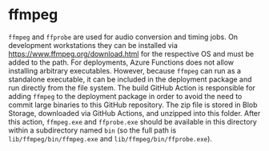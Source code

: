 ﻿# ffmpeg

`ffmpeg` and `ffprobe` are used for audio conversion and timing jobs. On development workstations they can be installed via
https://www.ffmpeg.org/download.html for the respective OS and must be added to the path. For deployments, Azure Functions does not allow
installing arbitrary executables.  However, because `ffmpeg` can run as a standalone executable, it can be included in the deployment
package and run directly from the file system. The build GitHub Action is responsible for adding `ffmpeg` to the deployment package
in order to avoid the need to commit large binaries to this GitHub repository. The zip file is stored in Blob Storage, downloaded
via GitHub Actions, and unzipped into this folder.  After this action, `ffmpeg.exe` and `ffprobe.exe` should be available in this directory
within a subdirectory named `bin` (so the full path is `lib/ffmpeg/bin/ffmpeg.exe` and `lib/ffmpeg/bin/ffprobe.exe`).
